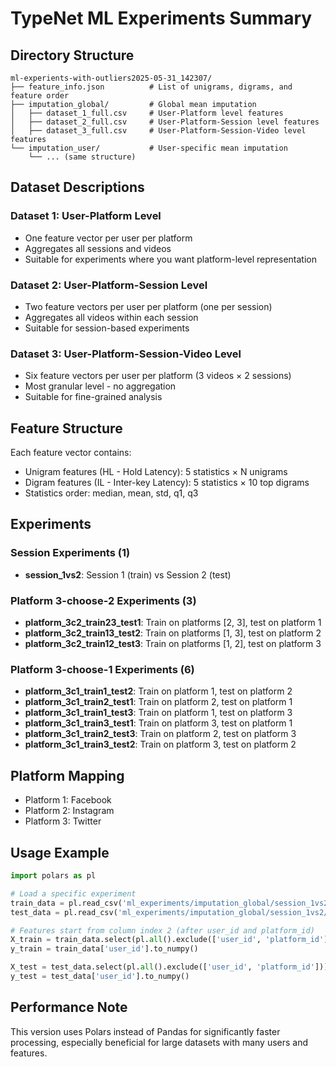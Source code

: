 # TypeNet ML Experiments Summary

## Directory Structure
```
ml-experients-with-outliers2025-05-31_142307/
├── feature_info.json          # List of unigrams, digrams, and feature order
├── imputation_global/         # Global mean imputation
│   ├── dataset_1_full.csv     # User-Platform level features
│   ├── dataset_2_full.csv     # User-Platform-Session level features
│   ├── dataset_3_full.csv     # User-Platform-Session-Video level features
└── imputation_user/           # User-specific mean imputation
    └── ... (same structure)
```

## Dataset Descriptions

### Dataset 1: User-Platform Level
- One feature vector per user per platform
- Aggregates all sessions and videos
- Suitable for experiments where you want platform-level representation

### Dataset 2: User-Platform-Session Level  
- Two feature vectors per user per platform (one per session)
- Aggregates all videos within each session
- Suitable for session-based experiments

### Dataset 3: User-Platform-Session-Video Level
- Six feature vectors per user per platform (3 videos × 2 sessions)
- Most granular level - no aggregation
- Suitable for fine-grained analysis

## Feature Structure
Each feature vector contains:
- Unigram features (HL - Hold Latency): 5 statistics × N unigrams
- Digram features (IL - Inter-key Latency): 5 statistics × 10 top digrams
- Statistics order: median, mean, std, q1, q3

## Experiments

### Session Experiments (1)
- **session_1vs2**: Session 1 (train) vs Session 2 (test)

### Platform 3-choose-2 Experiments (3)
- **platform_3c2_train23_test1**: Train on platforms [2, 3], test on platform 1
- **platform_3c2_train13_test2**: Train on platforms [1, 3], test on platform 2
- **platform_3c2_train12_test3**: Train on platforms [1, 2], test on platform 3

### Platform 3-choose-1 Experiments (6)
- **platform_3c1_train1_test2**: Train on platform 1, test on platform 2
- **platform_3c1_train2_test1**: Train on platform 2, test on platform 1
- **platform_3c1_train1_test3**: Train on platform 1, test on platform 3
- **platform_3c1_train3_test1**: Train on platform 3, test on platform 1
- **platform_3c1_train2_test3**: Train on platform 2, test on platform 3
- **platform_3c1_train3_test2**: Train on platform 3, test on platform 2


## Platform Mapping
- Platform 1: Facebook
- Platform 2: Instagram  
- Platform 3: Twitter

## Usage Example
```python
import polars as pl

# Load a specific experiment
train_data = pl.read_csv('ml_experiments/imputation_global/session_1vs2/dataset_1_train.csv')
test_data = pl.read_csv('ml_experiments/imputation_global/session_1vs2/dataset_1_test.csv')

# Features start from column index 2 (after user_id and platform_id)
X_train = train_data.select(pl.all().exclude(['user_id', 'platform_id'])).to_numpy()
y_train = train_data['user_id'].to_numpy()

X_test = test_data.select(pl.all().exclude(['user_id', 'platform_id'])).to_numpy()
y_test = test_data['user_id'].to_numpy()
```

## Performance Note
This version uses Polars instead of Pandas for significantly faster processing, 
especially beneficial for large datasets with many users and features.
